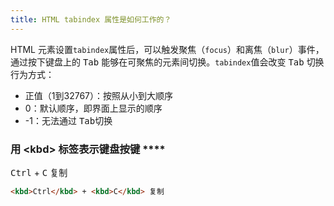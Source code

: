 ```yaml
---
title: HTML tabindex 属性是如何工作的？
---
```


HTML 元素设置`tabindex`属性后，可以触发聚焦（`focus`）和离焦（`blur`）事件，通过按下键盘上的 <kbd>Tab</kbd> 能够在可聚焦的元素间切换。`tabindex`值会改变 <kbd>Tab</kbd> 切换行为方式：

- 正值（1到32767）：按照从小到大顺序
- 0：默认顺序，即界面上显示的顺序
- -1：无法通过 <kbd>Tab</kbd>切换


### 用 \<kbd\> 标签表示键盘按键 ****

<kbd>Ctrl</kbd> + <kbd>C</kbd> 复制

```html
<kbd>Ctrl</kbd> + <kbd>C</kbd> 复制
```